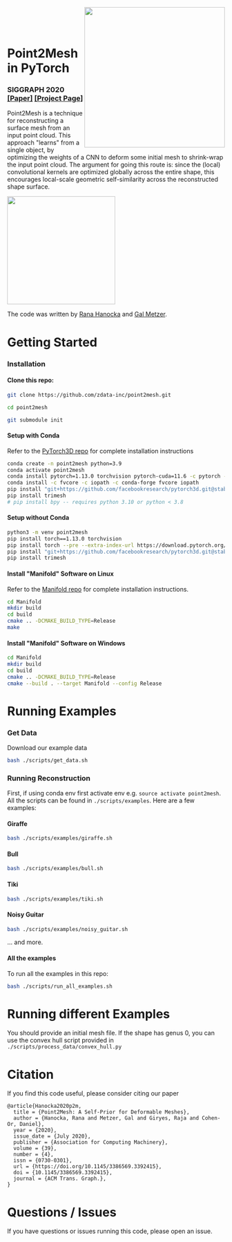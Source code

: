 <img src='docs/images/lizard2.gif' align="right" width=325>
<br><br><br>

# Point2Mesh in PyTorch


### SIGGRAPH 2020 [[Paper]](https://arxiv.org/abs/2005.11084) [[Project Page]](https://ranahanocka.github.io/point2mesh/)<br>

Point2Mesh is a technique for reconstructing a surface mesh from an input point cloud.
This approach "learns" from a single object, by optimizing the weights of a CNN to deform some initial mesh to shrink-wrap the input point cloud.
The argument for going this route is: since the (local) convolutional kernels are optimized globally across the entire shape,
this encourages local-scale geometric self-similarity across the reconstructed shape surface.

<img src="docs/images/global_anky.gif" align="center" width="250px"> <br>

The code was written by [Rana Hanocka](https://www.cs.tau.ac.il/~hanocka/) and [Gal Metzer](https://www.linkedin.com/in/gal-metzer-512803a1/).

# Getting Started

### Installation
#### Clone this repo:
```bash
git clone https://github.com/zdata-inc/point2mesh.git

cd point2mesh

git submodule init
```

#### Setup with Conda
Refer to the [PyTorch3D repo](https://github.com/facebookresearch/pytorch3d/blob/main/INSTALL.md) for complete
installation instructions

```bash
conda create -n point2mesh python=3.9
conda activate point2mesh
conda install pytorch=1.13.0 torchvision pytorch-cuda=11.6 -c pytorch -c nvidia
conda install -c fvcore -c iopath -c conda-forge fvcore iopath
pip install "git+https://github.com/facebookresearch/pytorch3d.git@stable"
pip install trimesh
# pip install bpy -- requires python 3.10 or python < 3.8
```

#### Setup without Conda
```bash
python3 -m venv point2mesh
pip install torch==1.13.0 torchvision
pip install torch --pre --extra-index-url https://download.pytorch.org/whl/nightly/cu116
pip install "git+https://github.com/facebookresearch/pytorch3d.git@stable"
pip install trimesh
```

#### Install "Manifold" Software on Linux
Refer to the [Manifold repo](https://github.com/zdata-inc/Manifold) for complete installation instructions.

```bash
cd Manifold
mkdir build
cd build
cmake .. -DCMAKE_BUILD_TYPE=Release
make
```

#### Install "Manifold" Software on Windows
```bash
cd Manifold
mkdir build
cd build
cmake .. -DCMAKE_BUILD_TYPE=Release
cmake --build . --target Manifold --config Release
```

# Running Examples
 
### Get Data
Download our example data
```bash
bash ./scripts/get_data.sh
```

### Running Reconstruction 
First, if using conda env first activate env e.g. ```source activate point2mesh```.
All the scripts can be found in ```./scripts/examples```.
Here are a few examples:

#### Giraffe
```bash
bash ./scripts/examples/giraffe.sh
```

#### Bull
```bash
bash ./scripts/examples/bull.sh
```

#### Tiki
```bash
bash ./scripts/examples/tiki.sh
```

#### Noisy Guitar
```bash
bash ./scripts/examples/noisy_guitar.sh
```
... and more.
#### All the examples
To run all the examples in this repo:
```bash
bash ./scripts/run_all_examples.sh
```
# Running different Examples
You should provide an initial mesh file. If the shape has genus 0, you can use the convex hull script provided in ```./scripts/process_data/convex_hull.py```

# Citation
If you find this code useful, please consider citing our paper
```
@article{Hanocka2020p2m,
  title = {Point2Mesh: A Self-Prior for Deformable Meshes},
  author = {Hanocka, Rana and Metzer, Gal and Giryes, Raja and Cohen-Or, Daniel},
  year = {2020},
  issue_date = {July 2020}, 
  publisher = {Association for Computing Machinery}, 
  volume = {39}, 
  number = {4}, 
  issn = {0730-0301},
  url = {https://doi.org/10.1145/3386569.3392415},
  doi = {10.1145/3386569.3392415},
  journal = {ACM Trans. Graph.}, 
}
```

# Questions / Issues
If you have questions or issues running this code, please open an issue.
